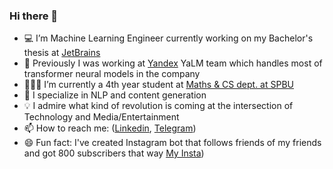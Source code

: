 ### Hi there 👋

- 💻 I’m Machine Learning Engineer currently working on my Bachelor's thesis at [JetBrains](https://jetbrains.com/)
- 🧠 Previously I was working at [Yandex](https://yandex.com/) YaLM team which handles most of transformer neural models in the company
- 👨🏻‍🎓 I’m currently a 4th year student at [Maths & CS dept. at SPBU](https://math-cs.spbu.ru/en/)
- 🔭 I specialize in NLP and content generation
- 💡 I admire what kind of revolution is coming at the intersection of Technology and Media/Entertainment
- 📫 How to reach me: ([Linkedin](https://www.linkedin.com/in/melnikoff-oleg/), [Telegram](https://telegram.me/melnikoff_oleg))
- 😄 Fun fact: I've created Instagram bot that follows friends of my friends and got 800 subscribers that way [My Insta](https://instagram.com/melnikoff_oleg))

